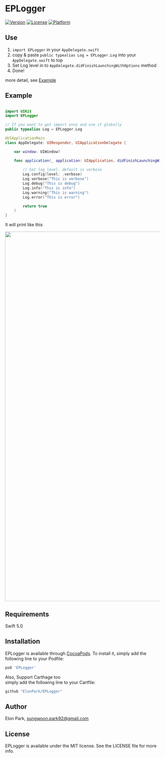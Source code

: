 # EPLogger

[![Version](https://img.shields.io/cocoapods/v/EPLogger.svg?style=flat)](https://cocoapods.org/pods/EPLogger)
[![License](https://img.shields.io/cocoapods/l/EPLogger.svg?style=flat)](https://cocoapods.org/pods/EPLogger)
[![Platform](https://img.shields.io/cocoapods/p/EPLogger.svg?style=flat)](https://cocoapods.org/pods/EPLogger)

## Use

1. `import EPLogger` in your `AppDelegate.swift`
2. copy & paste `public typealias Log = EPLogger.Log` into your `AppDelegate.swift` to top
3. Set Log level in to `AppDelegate.didFinishLaunchingWithOptions` method
4. Done!

more detail, see [Example](./Example/EPLogger/ViewController.swift)

## Example
```swift

import UIKit
import EPLogger

// If you want to get import once and use it globally
public typealias Log = EPLogger.Log

@UIApplicationMain
class AppDelegate: UIResponder, UIApplicationDelegate {

    var window: UIWindow?

    func application(_ application: UIApplication, didFinishLaunchingWithOptions launchOptions: [UIApplication.LaunchOptionsKey: Any]?) -> Bool {
        
        // Set log level. default is verbose
        Log.config(level: .verbose)
        Log.verbose("This is verbose")
        Log.debug("This is debug")
        Log.info("This is info")
        Log.warning("This is warning")
        Log.error("This is error")

        return true
    )
}
```
  
  
It will print like this
  
  
<div>
    <img width="1200" src="https://user-images.githubusercontent.com/13270453/77232955-8c149d00-6be7-11ea-9396-773b36996e98.png">
</div>
  

## Requirements

Swift 5.0

## Installation

EPLogger is available through [CocoaPods](https://cocoapods.org). To install
it, simply add the following line to your Podfile:

```ruby
pod 'EPLogger'
```
  
Also, Support Carthage too  
simply add the following line to your Cartfile:
```ruby
github "ElonPark/EPLogger"
```

## Author

Elon Park, sungwoon.park92@gmail.com

## License

EPLogger is available under the MIT license. See the LICENSE file for more info.
